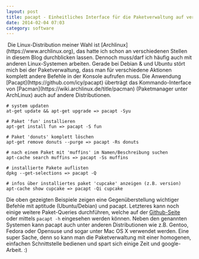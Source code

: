 ```yaml
---
layout: post
title: pacapt - Einheitliches Interface für die Paketverwaltung auf verschiedenen Linux-Systemen
date: 2014-02-04 07:03
category: software
---
```

<img src="{{site.url}}/images/blog/Package.png" class="lefticon" alt="" />
Die Linux-Distribution meiner Wahl ist [Archlinux](https://www.archlinux.org), das hatte ich schon an verschiedenen Stellen in diesem Blog durchblicken lassen. Dennoch muss/darf ich häufig auch mit anderen Linux-Systemen arbeiten. Gerade bei Debian & und Ubuntu stört mich bei der Paketverwaltung, dass man für verschiedene Aktionen komplett andere Befehle in der Konsole aufrufen muss. Die Anwendung [Pacapt](https://github.com/icy/pacapt) überträgt das Kommando-Interface von [Pacman](https://wiki.archlinux.de/title/pacman) (Paketmanager unter ArchLinux) auch auf andere Distributionen.
<!--more-->

	# system updaten
	at-get update && apt-get upgrade => pacapt -Syu

	# Paket 'fun' installieren
	apt-get install fun => pacapt -S fun

	# Paket 'donuts' komplett löschen
	apt-get remove donuts --purge => pacapt -Rs donuts

	# nach einem Paket mit 'muffins' im Namen/Beschreibung suchen
	apt-cache search muffins => pacapt -Ss muffins

	# installierte Pakete auflisten
	dpkg --get-selections => pacapt -Q

	# infos über installiertes paket 'cupcake' anzeigen (z.B. version)
	apt-cache show cupcake => pacapt -Qi cupcake

Die oben gezeigten Beispiele zeigen eine Gegenüberstellung wichtiger Befehle mit aptitude (Ubuntu/Debian) und pacapt. Letzteres kann noch einige weitere Paket-Queries durchführen, welche auf der [Github-Seite](https://github.com/icy/pacapt) oder mittels <code>pacapt -h</code> eingesehen werden können. Neben den genannten Systemen kann pacapt auch unter anderen Distributionen wie z.B. Gentoo, Fedora oder Opensuse und sogar unter Mac OS X verwendet werden. 
Eine super Sache, denn so kann man die Paketverwaltung mit einer homogenen, einfachen Schnittstelle bedienen und spart sich einige Zeit und google-Arbeit. :)
